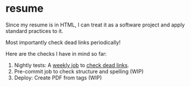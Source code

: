 # resume

Since my resume is in HTML, I can treat it as a software project and apply standard practices to it.

Most importantly check dead links periodically!



Here are the checks I have in mind so far:

1. Nightly tests: A [weekly job](https://github.com/diaasami/resume/actions/workflows/weekly.yml) to [check dead links](https://github.com/diaasami/resume/blob/master/check_resume_links.py).
1. Pre-commit job to check structure and spelling (WIP)
1. Deploy: Create PDF from tags (WIP)
